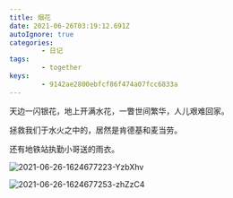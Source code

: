 ```yaml
---
title: 烟花
date: 2021-06-26T03:19:12.691Z
autoIgnore: true
categories:
        - 日记
tags:
        - together
keys:
        - 9142ae2800ebfcf86f474a07fcc6833a
---
```


天边一闪银花，地上开满水花，一瞥世间繁华，人儿艰难回家。

<!-- more -->

拯救我们于水火之中的，居然是肯德基和麦当劳。

还有地铁站执勤小哥送的雨衣。


![2021-06-26-1624677223-YzbXhv](https://static.sumblog.cn/Pic/2021-06-26-1624677223-YzbXhv.jpg)

![2021-06-26-1624677253-zhZzC4](https://static.sumblog.cn/Pic/2021-06-26-1624677253-zhZzC4.jpg)
